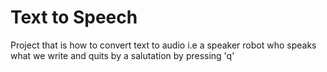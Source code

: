 # Text to Speech
 Project that is how to convert text to audio i.e a speaker robot who speaks what we write and quits by a salutation by pressing 'q'